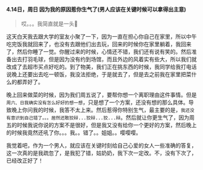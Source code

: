 #### 4.14日，周日 因为我的原因惹你生气了(男人应该在关键时候可以拿得出主意)

> 哎。。。我简直就是一头🐽

这天白天我去跟大学的室友小聚了一下，因为一直在担心你自己在家里，所以中午吃完饭我就回来了，也没有去跟他们出去玩，回来的时候你在家里躺着，我回来了，然后你睡了一觉。你醒过来的时候，心情还不错，我们还有说有笑的。然后准备出去打羽毛球，但是因为没有约到场馆，而且外边的风着实有些大，所以我们就改成了去超市买点好吃的。到了物美，我们正在挑东西的时候，我同学给我打电话说晚上还要出去吃一顿饭，我没法拒绝，于是就去了，但是去之前我在家里把菜什么的都弄好了。

晚上回来做菜的时候，因为我们周五说了，要帮你想一个离职理由这件事情。但是`周六、日我确实没有怎么好好的想一想`，只是想了一个方案，还没有想的那么具体。导致晚上你问我的时候，我答不太上来。然后惹得你特别生气，最主要的是，`我还没有意识到自己错了。。。居然还敢狡辩...狡辩...狡...辩`。然后就让你更生气了，因为周五的时候我说你说的方案不是很好，但是我又没有给你一个更好的方案，然后晚上的时候我竟然还吼了你。。。我。。错了。。姐姐。。嘤嘤嘤。

我觉着吧，作为一个男人，就应该在关键时刻给自己心爱的女人一些准确的答复，这一次真的是我疏忽了，是我犯了错，姑奶奶，我下次一定改。不，没有下次了，已经改正好了！